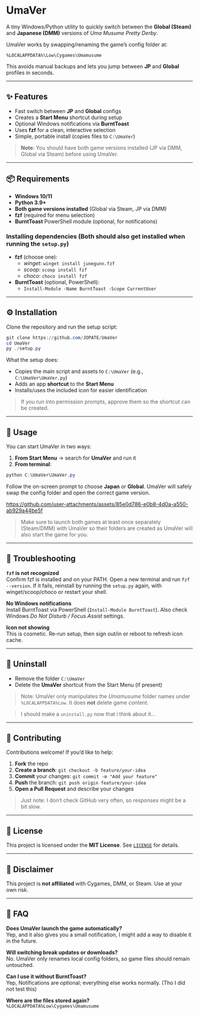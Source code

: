 # UmaVer

A tiny Windows/Python utility to quickly switch between the **Global (Steam)** and **Japanese (DMM)** versions of *Uma Musume Pretty Derby*.

UmaVer works by swapping/renaming the game’s config folder at:

```
%LOCALAPPDATA%\Low\Cygames\Umamusume
```

This avoids manual backups and lets you jump between **JP** and **Global** profiles in seconds.

---

## ✨ Features
- Fast switch between **JP** and **Global** configs
- Creates a **Start Menu** shortcut during setup
- Optional Windows notifications via **BurntToast**
- Uses **fzf** for a clean, interactive selection
- Simple, portable install (copies files to `C:\UmaVer`)

> **Note**: You should have both game versions installed (JP via DMM, Global via Steam) before using UmaVer.

---

## 📦 Requirements
- **Windows 10/11**
- **Python 3.9+**
- **Both game versions installed** (Global via Steam, JP via DMM)
- **fzf** (required for menu selection)
- **BurntToast** PowerShell module (optional, for notifications)

### Installing dependencies (Both should also get installed when running the `setup.py`)
- **fzf** (choose one):
  - *winget*: `winget install junegunn.fzf`
  - *scoop*: `scoop install fzf`
  - *choco*: `choco install fzf`
- **BurntToast** (optional, PowerShell):
  - `Install-Module -Name BurntToast -Scope CurrentUser`

---

## ⚙️ Installation
Clone the repository and run the setup script:

```powershell
git clone https://github.com/JOPATE/UmaVer
cd UmaVer
py ./setup.py
```

What the setup does:
- Copies the main script and assets to `C:\UmaVer` (e.g., `C:\UmaVer\UmaVer.py`)
- Adds an app **shortcut** to the **Start Menu**
- Installs/uses the included icon for easier identification

> If you run into permission prompts, approve them so the shortcut can be created.

---

## 🚀 Usage
You can start UmaVer in two ways:

1) **From Start Menu** → search for **UmaVer** and run it
2) **From terminal**:

```powershell
python C:\UmaVer\UmaVer.py
```

Follow the on-screen prompt to choose **Japan** or **Global**. UmaVer will safely swap the config folder and open the correct game version.

https://github.com/user-attachments/assets/85e0d786-e0b8-4d0a-a550-ab929a44be5f

> Make sure to launch both games at least once separately (Steam/DMM) with UmaVer so their folders are created as UmaVer will also start the game for you.

---

## 🔧 Troubleshooting
**`fzf` is not recognized**  
Confirm fzf is installed and on your PATH. Open a new terminal and run `fzf --version`. If it fails, reinstall by running the `setup.py` again, with winget/scoop/choco or restart your shell.

**No Windows notifications**  
Install BurntToast via PowerShell (`Install-Module BurntToast`). Also check Windows *Do Not Disturb / Focus Assist* settings.

**Icon not showing**  
This is cosmetic. Re-run setup, then sign out/in or reboot to refresh icon cache.

---

## 🧹 Uninstall
- Remove the folder `C:\UmaVer`
- Delete the **UmaVer** shortcut from the Start Menu (if present)


> Note: UmaVer only manipulates the *Umamusume* folder names under `%LOCALAPPDATA%Low`. It does **not** delete game content.

> I should make a `uninstall.py` now that i think about it...

---

## 🤝 Contributing
Contributions welcome! If you’d like to help:

1. **Fork** the repo
2. **Create a branch**: `git checkout -b feature/your-idea`
3. **Commit** your changes: `git commit -m "Add your feature"`
4. **Push** the branch: `git push origin feature/your-idea`
5. **Open a Pull Request** and describe your changes

> Just note: I don’t check GitHub very often, so responses might be a bit slow.

---

## 📄 License
This project is licensed under the **MIT License**. See [`LICENSE`](LICENSE) for details.

---

## 🙏 Disclaimer
This project is **not affiliated** with Cygames, DMM, or Steam. Use at your own risk.

---

## 📌 FAQ
**Does UmaVer launch the game automatically?**  
Yep, and it also gives you a small notification, I might add a way to disable it in the future.

**Will switching break updates or downloads?**  
No. UmaVer only renames local config folders, so game files should remain untouched. 

**Can I use it without BurntToast?**  
Yep, Notifications are optional; everything else works normally. (Tho I did not test this)

**Where are the files stored again?**  
`%LOCALAPPDATA%Low\Cygames\Umamusume`
